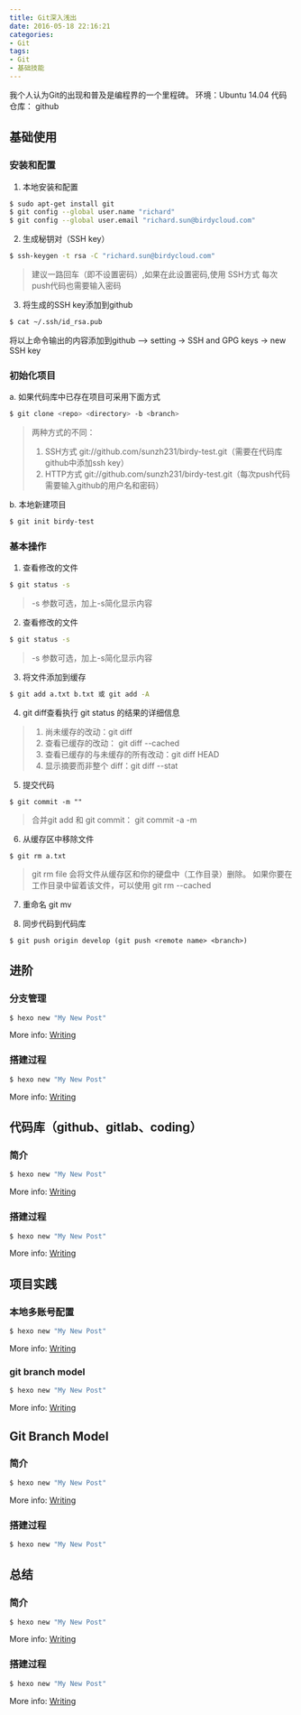 ```yaml
---
title: Git深入浅出
date: 2016-05-18 22:16:21
categories:
- Git
tags:
- Git
- 基础技能
---
```


我个人认为Git的出现和普及是编程界的一个里程碑。
环境：Ubuntu 14.04
代码仓库： github

## 基础使用

### 安装和配置

1. 本地安装和配置
``` bash
$ sudo apt-get install git
$ git config --global user.name "richard"
$ git config --global user.email "richard.sun@birdycloud.com"
```
2. 生成秘钥对（SSH key）
``` bash
$ ssh-keygen -t rsa -C "richard.sun@birdycloud.com"
```
>建议一路回车（即不设置密码）,如果在此设置密码,使用 SSH方式 每次push代码也需要输入密码

3. 将生成的SSH key添加到github
``` bash
$ cat ~/.ssh/id_rsa.pub
```
将以上命令输出的内容添加到github —> setting -> SSH and GPG keys -> new SSH key

### 初始化项目

a. 如果代码库中已存在项目可采用下面方式
``` bash
$ git clone <repo> <directory> -b <branch>
```
> <repo> 两种方式的不同：
> 1. SSH方式  git://github.com/sunzh231/birdy-test.git（需要在代码库github中添加ssh key）
> 2. HTTP方式  git://github.com/sunzh231/birdy-test.git（每次push代码需要输入github的用户名和密码）

b. 本地新建项目
``` bash
$ git init birdy-test
```

### 基本操作
1. 查看修改的文件
``` bash
$ git status -s
```
> -s 参数可选，加上-s简化显示内容

2. 查看修改的文件
``` bash
$ git status -s
```
> -s 参数可选，加上-s简化显示内容

3. 将文件添加到缓存
``` bash
$ git add a.txt b.txt 或 git add -A
```

4. git diff查看执行 git status 的结果的详细信息
>1. 尚未缓存的改动：git diff
>2. 查看已缓存的改动： git diff --cached
>3. 查看已缓存的与未缓存的所有改动：git diff HEAD
>4. 显示摘要而非整个 diff：git diff --stat

5. 提交代码
```
$ git commit -m ""
```
>合并git add 和 git commit： git commit -a -m

6. 从缓存区中移除文件
```
$ git rm a.txt
```
> git rm file 会将文件从缓存区和你的硬盘中（工作目录）删除。
>如果你要在工作目录中留着该文件，可以使用 git rm --cached


7. 重命名 git mv

8. 同步代码到代码库
```
$ git push origin develop (git push <remote name> <branch>)
```


## 进阶

### 分支管理

``` bash
$ hexo new "My New Post"
```

More info: [Writing](https://hexo.io/docs/writing.html)

### 搭建过程

``` bash
$ hexo new "My New Post"
```

More info: [Writing](https://hexo.io/docs/writing.html)

## 代码库（github、gitlab、coding）

### 简介

``` bash
$ hexo new "My New Post"
```

More info: [Writing](https://hexo.io/docs/writing.html)

### 搭建过程

``` bash
$ hexo new "My New Post"
```

More info: [Writing](https://hexo.io/docs/writing.html)


## 项目实践

### 本地多账号配置

``` bash
$ hexo new "My New Post"
```

More info: [Writing](https://hexo.io/docs/writing.html)

### git branch model

``` bash
$ hexo new "My New Post"
```

More info: [Writing](https://hexo.io/docs/writing.html)

## Git Branch Model

### 简介

``` bash
$ hexo new "My New Post"
```

More info: [Writing](https://hexo.io/docs/writing.html)

### 搭建过程

``` bash
$ hexo new "My New Post"
```

## 总结

### 简介

``` bash
$ hexo new "My New Post"
```

More info: [Writing](https://hexo.io/docs/writing.html)

### 搭建过程

``` bash
$ hexo new "My New Post"
```

More info: [Writing](https://hexo.io/docs/writing.html)
